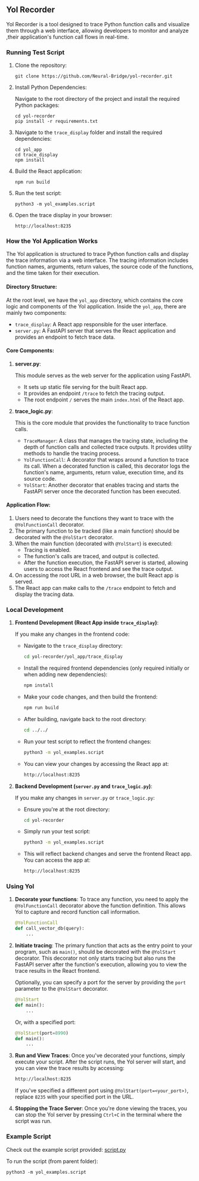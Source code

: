 ## Yol Recorder

Yol Recorder is a tool designed to trace Python function calls and visualize them through a web interface, allowing developers to monitor and analyze ,their application's function call flows in real-time.

### Running Test Script

1. Clone the repository:

   ```
   git clone https://github.com/Neural-Bridge/yol-recorder.git
   ```

2. Install Python Dependencies:

   Navigate to the root directory of the project and install the required Python packages:

   ```
   cd yol-recorder
   pip install -r requirements.txt
   ```

3. Navigate to the `trace_display` folder and install the required dependencies:

   ```
   cd yol_app
   cd trace_display
   npm install
   ```

4. Build the React application:

   ```
   npm run build
   ```

5. Run the test script:

   ```
   python3 -m yol_examples.script
   ```

6. Open the trace display in your browser:

   ```
   http://localhost:8235
   ```

### How the Yol Application Works

The Yol application is structured to trace Python function calls and display the trace information via a web interface. The tracing information includes function names, arguments, return values, the source code of the functions, and the time taken for their execution.

#### Directory Structure:

At the root level, we have the `yol_app` directory, which contains the core logic and components of the Yol application. Inside the `yol_app`, there are mainly two components:

- `trace_display`: A React app responsible for the user interface.
- `server.py`: A FastAPI server that serves the React application and provides an endpoint to fetch trace data.

#### Core Components:

1. **server.py**:

   This module serves as the web server for the application using FastAPI.

   - It sets up static file serving for the built React app.
   - It provides an endpoint `/trace` to fetch the tracing output.
   - The root endpoint `/` serves the main `index.html` of the React app.

2. **trace_logic.py**:

   This is the core module that provides the functionality to trace function calls.

   - `TraceManager`: A class that manages the tracing state, including the depth of function calls and collected trace outputs. It provides utility methods to handle the tracing process.
   - `YolFunctionCall`: A decorator that wraps around a function to trace its call. When a decorated function is called, this decorator logs the function's name, arguments, return value, execution time, and its source code.
   - `YolStart`: Another decorator that enables tracing and starts the FastAPI server once the decorated function has been executed.

#### Application Flow:

1. Users need to decorate the functions they want to trace with the `@YolFunctionCall` decorator.
2. The primary function to be tracked (like a main function) should be decorated with the `@YolStart` decorator.
3. When the main function (decorated with `@YolStart`) is executed:
   - Tracing is enabled.
   - The function's calls are traced, and output is collected.
   - After the function execution, the FastAPI server is started, allowing users to access the React frontend and see the trace output.
4. On accessing the root URL in a web browser, the built React app is served.
5. The React app can make calls to the `/trace` endpoint to fetch and display the tracing data.

### Local Development

1. **Frontend Development (React App inside `trace_display`)**:

   If you make any changes in the frontend code:

   - Navigate to the `trace_display` directory:

     ```bash
     cd yol-recorder/yol_app/trace_display
     ```

   - Install the required frontend dependencies (only required initially or when adding new dependencies):

     ```bash
     npm install
     ```

   - Make your code changes, and then build the frontend:

     ```bash
     npm run build
     ```

   - After building, navigate back to the root directory:

     ```bash
     cd ../../
     ```

   - Run your test script to reflect the frontend changes:

     ```bash
     python3 -m yol_examples.script
     ```

   - You can view your changes by accessing the React app at:

     ```bash
     http://localhost:8235
     ```

2. **Backend Development (`server.py` and `trace_logic.py`)**:

   If you make any changes in `server.py` or `trace_logic.py`:

   - Ensure you're at the root directory:

     ```bash
     cd yol-recorder
     ```

   - Simply run your test script:

     ```bash
     python3 -m yol_examples.script
     ```

   - This will reflect backend changes and serve the frontend React app. You can access the app at:

     ```bash
     http://localhost:8235
     ```

### Using Yol

1. **Decorate your functions**:
   To trace any function, you need to apply the `@YolFunctionCall` decorator above the function definition. This allows Yol to capture and record function call information.

   ```python
   @YolFunctionCall
   def call_vector_db(query):
       ...
   ```

2. **Initiate tracing**:
   The primary function that acts as the entry point to your program, such as `main()`, should be decorated with the `@YolStart` decorator. This decorator not only starts tracing but also runs the FastAPI server after the function's execution, allowing you to view the trace results in the React frontend.

   Optionally, you can specify a port for the server by providing the `port` parameter to the `@YolStart` decorator.

   ```python
   @YolStart
   def main():
       ...
   ```

   Or, with a specified port:

   ```python
   @YolStart(port=8990)
   def main():
       ...
   ```

3. **Run and View Traces**:
   Once you've decorated your functions, simply execute your script. After the script runs, the Yol server will start, and you can view the trace results by accessing:

   ```bash
   http://localhost:8235
   ```

   If you've specified a different port using `@YolStart(port=<your_port>)`, replace `8235` with your specified port in the URL.

4. **Stopping the Trace Server**:
   Once you're done viewing the traces, you can stop the Yol server by pressing `Ctrl+C` in the terminal where the script was run.

### Example Script

Check out the example script provided: [script.py](https://github.com/Neural-Bridge/yol-recorder/blob/main/yol_examples/script.py)

To run the script (from parent folder):

```
python3 -m yol_examples.script
```
